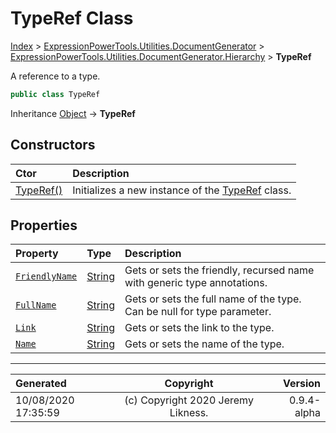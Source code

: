 ﻿# TypeRef Class

[Index](../index.md) > [ExpressionPowerTools.Utilities.DocumentGenerator](ExpressionPowerTools.Utilities.DocumentGenerator.a.md) > [ExpressionPowerTools.Utilities.DocumentGenerator.Hierarchy](ExpressionPowerTools.Utilities.DocumentGenerator.Hierarchy.n.md) > **TypeRef**

A reference to a type.

```csharp
public class TypeRef
```

Inheritance [Object](https://docs.microsoft.com/dotnet/api/system.object) → **TypeRef**

## Constructors

| Ctor | Description |
| :-- | :-- |
| [TypeRef()](ExpressionPowerTools.Utilities.DocumentGenerator.Hierarchy.TypeRef.ctor.md#typeref) | Initializes a new instance of the [TypeRef](ExpressionPowerTools.Utilities.DocumentGenerator.Hierarchy.TypeRef.cs.md) class. |
## Properties

| Property | Type | Description |
| :-- | :-- | :-- |
| [`FriendlyName`](ExpressionPowerTools.Utilities.DocumentGenerator.Hierarchy.TypeRef.FriendlyName.prop.md) | [String](https://docs.microsoft.com/dotnet/api/system.string) | Gets or sets the friendly, recursed name with generic type annotations. |
| [`FullName`](ExpressionPowerTools.Utilities.DocumentGenerator.Hierarchy.TypeRef.FullName.prop.md) | [String](https://docs.microsoft.com/dotnet/api/system.string) | Gets or sets the full name of the type. Can be null for type parameter. |
| [`Link`](ExpressionPowerTools.Utilities.DocumentGenerator.Hierarchy.TypeRef.Link.prop.md) | [String](https://docs.microsoft.com/dotnet/api/system.string) | Gets or sets the link to the type. |
| [`Name`](ExpressionPowerTools.Utilities.DocumentGenerator.Hierarchy.TypeRef.Name.prop.md) | [String](https://docs.microsoft.com/dotnet/api/system.string) | Gets or sets the name of the type. |


---

| Generated | Copyright | Version |
| :-- | :-: | --: |
| 10/08/2020 17:35:59 | (c) Copyright 2020 Jeremy Likness. | 0.9.4-alpha |
